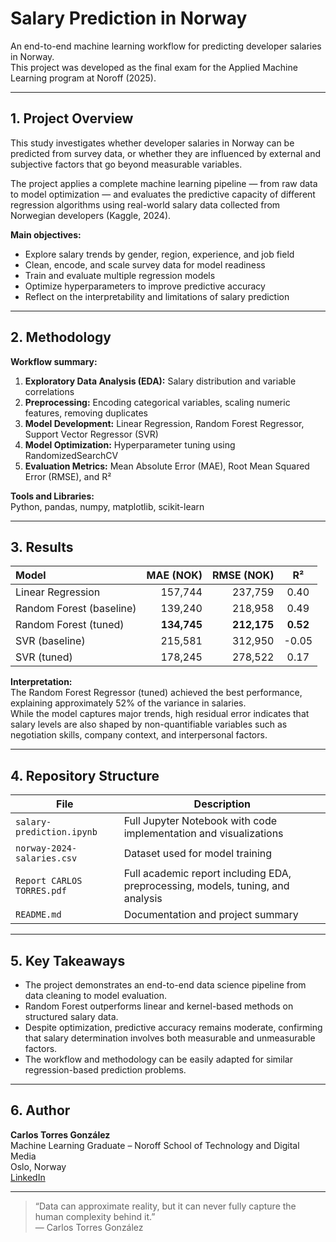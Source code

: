 # Salary Prediction in Norway  

An end-to-end machine learning workflow for predicting developer salaries in Norway.  
This project was developed as the final exam for the Applied Machine Learning program at Noroff (2025).  

---

## 1. Project Overview  

This study investigates whether developer salaries in Norway can be predicted from survey data, or whether they are influenced by external and subjective factors that go beyond measurable variables.  

The project applies a complete machine learning pipeline — from raw data to model optimization — and evaluates the predictive capacity of different regression algorithms using real-world salary data collected from Norwegian developers (Kaggle, 2024).  

**Main objectives:**  
- Explore salary trends by gender, region, experience, and job field  
- Clean, encode, and scale survey data for model readiness  
- Train and evaluate multiple regression models  
- Optimize hyperparameters to improve predictive accuracy  
- Reflect on the interpretability and limitations of salary prediction  

---

## 2. Methodology  

**Workflow summary:**  
1. **Exploratory Data Analysis (EDA):** Salary distribution and variable correlations  
2. **Preprocessing:** Encoding categorical variables, scaling numeric features, removing duplicates  
3. **Model Development:** Linear Regression, Random Forest Regressor, Support Vector Regressor (SVR)  
4. **Model Optimization:** Hyperparameter tuning using RandomizedSearchCV  
5. **Evaluation Metrics:** Mean Absolute Error (MAE), Root Mean Squared Error (RMSE), and R²  

**Tools and Libraries:**  
Python, pandas, numpy, matplotlib, scikit-learn  

---

## 3. Results  

| Model | MAE (NOK) | RMSE (NOK) | R² |
|:------|-----------:|------------:|:---:|
| Linear Regression | 157,744 | 237,759 | 0.40 |
| Random Forest (baseline) | 139,240 | 218,958 | 0.49 |
| Random Forest (tuned) | **134,745** | **212,175** | **0.52** |
| SVR (baseline) | 215,581 | 312,950 | -0.05 |
| SVR (tuned) | 178,245 | 278,522 | 0.17 |

**Interpretation:**  
The Random Forest Regressor (tuned) achieved the best performance, explaining approximately 52% of the variance in salaries.  
While the model captures major trends, high residual error indicates that salary levels are also shaped by non-quantifiable variables such as negotiation skills, company context, and interpersonal factors.  

---

## 4. Repository Structure  

| File | Description |
|------|--------------|
| `salary-prediction.ipynb` | Full Jupyter Notebook with code implementation and visualizations |
| `norway-2024-salaries.csv` | Dataset used for model training |
| `Report CARLOS TORRES.pdf` | Full academic report including EDA, preprocessing, models, tuning, and analysis |
| `README.md` | Documentation and project summary |

---

## 5. Key Takeaways  

- The project demonstrates an end-to-end data science pipeline from data cleaning to model evaluation.  
- Random Forest outperforms linear and kernel-based methods on structured salary data.  
- Despite optimization, predictive accuracy remains moderate, confirming that salary determination involves both measurable and unmeasurable factors.  
- The workflow and methodology can be easily adapted for similar regression-based prediction problems.  

---

## 6. Author  

**Carlos Torres González**  
Machine Learning Graduate – Noroff School of Technology and Digital Media  
Oslo, Norway  
[LinkedIn](https://linkedin.com/in/CarlosTorresML)

---

> “Data can approximate reality, but it can never fully capture the human complexity behind it.”  
> — Carlos Torres González
